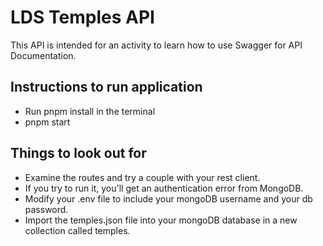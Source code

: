 # LDS Temples API

This API is intended for an activity to learn how to use Swagger for API Documentation.

## Instructions to run application

- Run pnpm install in the terminal
- pnpm start

## Things to look out for

- Examine the routes and try a couple with your rest client.
- If you try to run it, you'll get an authentication error from MongoDB.
- Modify your .env file to include your mongoDB username and your db password.
- Import the temples.json file into your mongoDB database in a new collection called temples.
